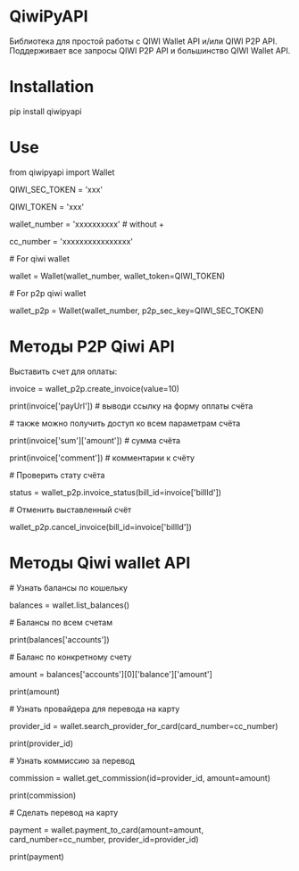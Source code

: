 # QiwiPyAPI
Библиотека для простой работы с QIWI Wallet API и/или QIWI P2P API. 
Поддерживает все запросы QIWI P2P API и большинство QIWI Wallet API.

# Installation
pip install qiwipyapi

# Use
from qiwipyapi import Wallet

QIWI_SEC_TOKEN = 'xxx'

QIWI_TOKEN = 'xxx'

wallet_number = 'xxxxxxxxxx' \# without +

cc_number = 'xxxxxxxxxxxxxxxx'

\# For qiwi wallet

wallet = Wallet(wallet_number, wallet_token=QIWI_TOKEN)

\# For p2p qiwi wallet

wallet_p2p = Wallet(wallet_number, p2p_sec_key=QIWI_SEC_TOKEN)

# Методы P2P Qiwi API
Выставить счет для оплаты:

invoice = wallet_p2p.create_invoice(value=10)

print(invoice['payUrl']) # выводи ссылку на форму оплаты счёта

\# также можно получить доступ ко всем параметрам счёта

print(invoice['sum']['amount'])  # сумма счёта

print(invoice['comment'])  # комментарии к счёту

\# Проверить стату счёта

status = wallet_p2p.invoice_status(bill_id=invoice['billId'])

\# Отменить выставленный счёт

wallet_p2p.cancel_invoice(bill_id=invoice['billId'])


# Методы Qiwi wallet API

\# Узнать балансы по кошельку

balances = wallet.list_balances()

\# Балансы по всем счетам

print(balances['accounts'])

\# Баланс по конкретному счету

amount = balances['accounts'][0]['balance']['amount']

print(amount)

\# Узнать провайдера для перевода на карту

provider_id = wallet.search_provider_for_card(card_number=cc_number)

print(provider_id)

\# Узнать коммиссию за перевод

commission = wallet.get_commission(id=provider_id, amount=amount)

print(commission)

\# Сделать перевод на карту

payment = wallet.payment_to_card(amount=amount, card_number=cc_number, provider_id=provider_id)

print(payment)
